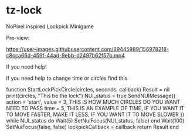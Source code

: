# tz-lock
NoPixel inspired Lockpick Minigame

Pre-view:

https://user-images.githubusercontent.com/89445989/156978218-c8cca66d-459f-44ad-9ebb-d2497b62f57b.mp4


If you need help!

If you need help to change time or circles find this

function StartLockPickCircle(circles, seconds, callback)
    Result = nil
	print(circles, "This be the lock")
    NUI_status = true
    SendNUIMessage({
        action = 'start',
        value = 3, THIS IS HOW MUCH CIRCLES DO YOU WANT NEED TO PASS
		    time = 5,  THIS IS AN EXAMPLE OF TIME, IF YOU WANT IT TO MOVE FASTER, MAKE IT LESS, IF YOU WANT IT TO MOVE SLOWER
    })
    while NUI_status do
        Wait(5)
        SetNuiFocus(NUI_status, false)
    end
    Wait(100)
    SetNuiFocus(false, false)
    lockpickCallback = callback
    return Result
end
